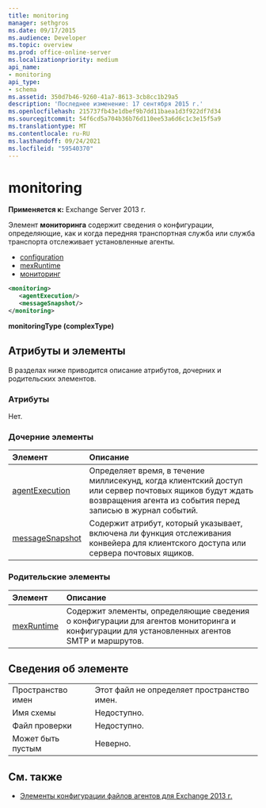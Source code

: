 ```yaml
---
title: monitoring
manager: sethgros
ms.date: 09/17/2015
ms.audience: Developer
ms.topic: overview
ms.prod: office-online-server
ms.localizationpriority: medium
api_name:
- monitoring
api_type:
- schema
ms.assetid: 350d7b46-9260-41a7-8613-3cb8cc1b29a5
description: 'Последнее изменение: 17 сентября 2015 г.'
ms.openlocfilehash: 215737fb43e1dbef9b7dd11baea1d3f922df7d34
ms.sourcegitcommit: 54f6cd5a704b36b76d110ee53a6d6c1c3e15f5a9
ms.translationtype: MT
ms.contentlocale: ru-RU
ms.lasthandoff: 09/24/2021
ms.locfileid: "59540370"
---
```

# <a name="monitoring"></a>monitoring
  
**Применяется к:** Exchange Server 2013 г.
  
Элемент **мониторинга** содержит сведения о конфигурации, определяющие, как и когда передняя транспортная служба или служба транспорта отслеживает установленные агенты. 
  
- [configuration](configuration.md)  
- [mexRuntime](mexruntime.md)  
- [мониторинг](monitoring.md)
  
```XML
<monitoring>
   <agentExecution/>
   <messageSnapshot/>
</monitoring>
```

**monitoringType (complexType)**

## <a name="attributes-and-elements"></a>Атрибуты и элементы

В разделах ниже приводится описание атрибутов, дочерних и родительских элементов.
  
### <a name="attributes"></a>Атрибуты

Нет.
  
### <a name="child-elements"></a>Дочерние элементы

|**Элемент**|**Описание**|
|:-----|:-----|
|[agentExecution](agentexecution.md) <br/> |Определяет время, в течение миллисекунд, когда клиентский доступ или сервер почтовых ящиков будут ждать возвращения агента из события перед записью в журнал событий.  <br/> |
|[messageSnapshot](messagesnapshot.md) <br/> |Содержит атрибут, который указывает, включена ли функция отслеживания конвейера для клиентского доступа или сервера почтовых ящиков.  <br/> |
   
### <a name="parent-elements"></a>Родительские элементы

|**Элемент**|**Описание**|
|:-----|:-----|
|[mexRuntime](mexruntime.md) <br/> |Содержит элементы, определяющие сведения о конфигурации для агентов мониторинга и конфигурации для установленных агентов SMTP и маршрутов.  <br/> |
   
## <a name="element-information"></a>Сведения об элементе

|||
|:-----|:-----|
|Пространство имен  <br/> |Этот файл не определяет пространство имен.  <br/> |
|Имя схемы  <br/> |Недоступно.  <br/> |
|Файл проверки  <br/> |Недоступно.  <br/> |
|Может быть пустым  <br/> |Неверно.  <br/> |
   
## <a name="see-also"></a>См. также

- [Элементы конфигурации файлов агентов для Exchange 2013 г.](agents-configuration-file-elements-for-exchange-2013.md)

